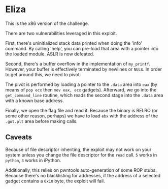 # Eliza

This is the x86 version of the challenge.

There are two vulnerabilities leveraged in this exploit.

First, there's uninitialized stack data printed when doing the 'info' command.  By calling 'help', you can pre-load that area with a pointer into the loaded module.  ASLR is now defeated.

Second, there's a buffer overflow in the implementation of `my_printf`.  However, your buffer is effectively terminated by newlines or `NUL`s.  In order to get around this, we need to pivot.

The pivot is performed by loading a pointer to the `.data` area into `eax` (by means of `pop ecx` then `mov eax, ecx` gadgets).  Afterward, we go into the `get_command_line` routine, which reads the second stage into the `.data` area with a known base address.

Finally, we open the flag file and read it.  Because the binary is RELRO (or some other reason, perhaps) we have to load `ebx` with the address of the `.got.plt` area before making calls.

## Caveats

Because of file descriptor inheriting, the exploit may not work on your system unless you change the file descriptor for the `read` call.  `5` works in `python`, `3` works in iPython.

Additionally, this relies on pwntools auto-generation of some ROP stubs.  Because there's no blacklisting for addresses, if the address of a selected gadget contains a `0x10` byte, the exploit will fail.